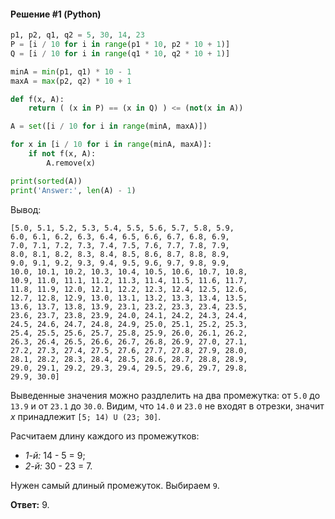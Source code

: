 #### Решение #1 (Python)
```python
p1, p2, q1, q2 = 5, 30, 14, 23
P = [i / 10 for i in range(p1 * 10, p2 * 10 + 1)]
Q = [i / 10 for i in range(q1 * 10, q2 * 10 + 1)]

minA = min(p1, q1) * 10 - 1
maxA = max(p2, q2) * 10 + 1

def f(x, A):
    return ( (x in P) == (x in Q) ) <= (not(x in A))

A = set([i / 10 for i in range(minA, maxA)])

for x in [i / 10 for i in range(minA, maxA)]:
    if not f(x, A):
        A.remove(x)

print(sorted(A))
print('Answer:', len(A) - 1)
```

Вывод:
```
[5.0, 5.1, 5.2, 5.3, 5.4, 5.5, 5.6, 5.7, 5.8, 5.9,
6.0, 6.1, 6.2, 6.3, 6.4, 6.5, 6.6, 6.7, 6.8, 6.9,
7.0, 7.1, 7.2, 7.3, 7.4, 7.5, 7.6, 7.7, 7.8, 7.9,
8.0, 8.1, 8.2, 8.3, 8.4, 8.5, 8.6, 8.7, 8.8, 8.9,
9.0, 9.1, 9.2, 9.3, 9.4, 9.5, 9.6, 9.7, 9.8, 9.9,
10.0, 10.1, 10.2, 10.3, 10.4, 10.5, 10.6, 10.7, 10.8,
10.9, 11.0, 11.1, 11.2, 11.3, 11.4, 11.5, 11.6, 11.7,
11.8, 11.9, 12.0, 12.1, 12.2, 12.3, 12.4, 12.5, 12.6,
12.7, 12.8, 12.9, 13.0, 13.1, 13.2, 13.3, 13.4, 13.5,
13.6, 13.7, 13.8, 13.9, 23.1, 23.2, 23.3, 23.4, 23.5,
23.6, 23.7, 23.8, 23.9, 24.0, 24.1, 24.2, 24.3, 24.4,
24.5, 24.6, 24.7, 24.8, 24.9, 25.0, 25.1, 25.2, 25.3,
25.4, 25.5, 25.6, 25.7, 25.8, 25.9, 26.0, 26.1, 26.2,
26.3, 26.4, 26.5, 26.6, 26.7, 26.8, 26.9, 27.0, 27.1,
27.2, 27.3, 27.4, 27.5, 27.6, 27.7, 27.8, 27.9, 28.0,
28.1, 28.2, 28.3, 28.4, 28.5, 28.6, 28.7, 28.8, 28.9,
29.0, 29.1, 29.2, 29.3, 29.4, 29.5, 29.6, 29.7, 29.8,
29.9, 30.0]
```
Выведенные значения можно раздлелить на два промежутка: от ``5.0`` до ``13.9`` и от ``23.1`` до ``30.0``.
Видим, что ``14.0`` и ``23.0`` не входят в отрезки, значит *x* принадлежит ``[5; 14) U (23; 30]``.

Расчитаем длину каждого из промежутков:
* *1-й:* 14 - 5 = 9;
* *2-й:* 30 - 23 = 7.

Нужен самый длиный промежуток. Выбираем ``9``.

**Ответ:** 9.
